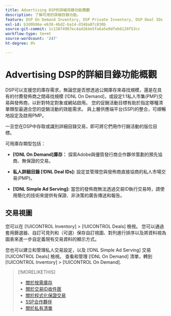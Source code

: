 ```yaml
---
title: Advertising DSP的詳細目錄功能概觀
description: 了解可用的詳細目錄功能。
feature: DSP On Demand Inventory, DSP Private Inventory, DSP Deal IDs
exl-id: b3d0b96e-e638-4bd2-ba14-d348a8fc030b
source-git-commit: 1c13874967ec4ad264e5fa6a5e0dfeb6120f53cc
workflow-type: tm+mt
source-wordcount: '247'
ht-degree: 0%

---
```


# Advertising DSP的詳細目錄功能概觀

DSP可以支援您的庫存需求，無論您是否想透過公開庫存來尋找規模，還是在具有的付費發佈商之間尋找規模 [!DNL On Demand]，或設定1:1私人市集(PMP)交易與發佈商，以針對特定對象或網站啟用。 您的促銷活動目標有助於指定哪種清單類型最適合您的促銷活動的效能需求。 與上層供應端平台(SSP)的整合，可順暢地設定及啟用PMP。

一旦您在DSP中存取或識別詳細目錄交易，即可將它們用作行銷活動的版位目標。

可用庫存類型包括：

* **[!DNL On Demand]庫存：** 探索Adobe與優質發行商合作夥伴策劃的預先協商、無保證的交易。

* **私人詳細目錄 [!DNL Deal IDs]:** 設定並管理您與發佈商直接協商的私人市場交易(PMP)。

* **[!DNL Simple Ad Serving]:** 當您的發佈商無法透過交易ID執行交易時，請使用簡化的技術來提供有保證、非決策的廣告傳送和報告。

## 交易視圖

您可以在 [!UICONTROL Inventory] > [!UICONTROL Deals] 檢視。 您可以通過套用篩選器、自訂可見列和（可選）保存自訂視圖、對列進行排序以及將資料視為圖表來進一步自定義現有交易資料的顯示方式。

您也可以建立和管理私人交易設定，以及 [!DNL Simple Ad Serving] 交易 [!UICONTROL Deals] 檢視。 查看和管理 [!DNL On Demand] 清單，轉到 [!UICONTROL Inventory] > [!UICONTROL On Demand].

>[!MORELIKETHIS]
>
>* [關於按需庫存](on-demand-inventory-about.md)
>* [關於交易ID收件匣](deal-id-inbox-about.md)
>* [關於程式化保證交易](programmatic-guaranteed-about.md)
>* [SSP合作夥伴](ssp-partners.md)
>* [關於私有清單](private-inventory-about.md)

